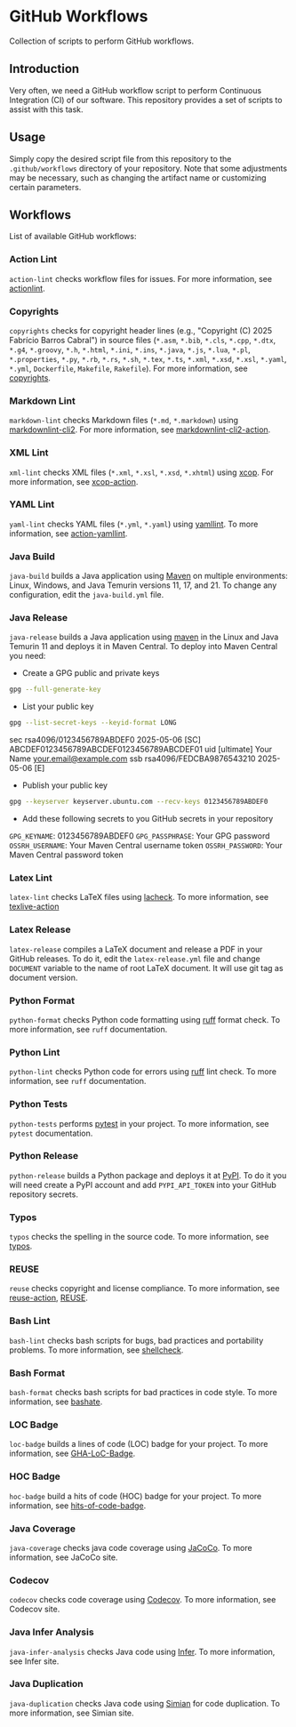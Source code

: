 # GitHub Workflows

Collection of scripts to perform GitHub workflows.

## Introduction

Very often, we need a GitHub workflow script to perform Continuous Integration
(CI) of our software. This repository provides a set of scripts to assist with
this task.

## Usage

Simply copy the desired script file from this repository to the
`.github/workflows` directory of your repository. Note that some adjustments may
be necessary, such as changing the artifact name or customizing certain
parameters.

## Workflows

List of available GitHub workflows:

### Action Lint

`action-lint` checks workflow files for issues.
For more information, see [actionlint](https://github.com/rhysd/actionlint).

### Copyrights

`copyrights` checks for copyright header lines (e.g.,
"Copyright (C) 2025 Fabrício Barros Cabral") in source files (`*.asm`, `*.bib`,
`*.cls`, `*.cpp`, `*.dtx`, `*.g4`, `*.groovy`, `*.h`, `*.html`, `*.ini`,
`*.ins`, `*.java`, `*.js`, `*.lua`, `*.pl`, `*.properties`, `*.py`, `*.rb`,
`*.rs`, `*.sh`, `*.tex`, `*.ts`, `*.xml`, `*.xsd`, `*.xsl`, `*.yaml`, `*.yml`,
`Dockerfile`, `Makefile`, `Rakefile`).
For more information, see
[copyrights](https://github.com/yegor256/copyrights-action).

### Markdown Lint

`markdown-lint` checks Markdown files (`*.md`, `*.markdown`) using
[markdownlint-cli2](https://github.com/DavidAnson/markdownlint-cli2).
For more information, see
[markdownlint-cli2-action](https://github.com/DavidAnson/markdownlint-cli2-action).

### XML Lint

`xml-lint` checks XML files (`*.xml`, `*.xsl`, `*.xsd`, `*.xhtml`) using
[xcop](https://github.com/yegor256/xcop).
For more information, see [xcop-action](https://github.com/g4s8/xcop-action).

### YAML Lint

`yaml-lint` checks YAML files (`*.yml`, `*.yaml`) using
[yamllint](https://github.com/adrienverge/yamllint). To more information, see
[action-yamllint](https://github.com/ibiqlik/action-yamllint).

### Java Build

`java-build` builds a Java application using [Maven](https://maven.apache.org/)
on multiple environments: Linux, Windows, and Java Temurin versions 11, 17, and
21. To change any configuration, edit the `java-build.yml` file.

### Java Release

`java-release` builds a Java application using
[maven](https://maven.apache.org/) in the Linux and Java Temurin 11 and deploys
it in Maven Central. To deploy into Maven Central you need:

- Create a GPG public and private keys

```bash
gpg --full-generate-key
```

- List your public key

```bash
gpg --list-secret-keys --keyid-format LONG
```

sec   rsa4096/0123456789ABDEF0 2025-05-06 [SC]
      ABCDEF0123456789ABCDEF0123456789ABCDEF01
uid                 [ultimate] Your Name <your.email@example.com>
ssb   rsa4096/FEDCBA9876543210 2025-05-06 [E]

- Publish your public key

```bash
gpg --keyserver keyserver.ubuntu.com --recv-keys 0123456789ABDEF0
```

- Add these following secrets to you GitHub secrets in your repository

`GPG_KEYNAME`: 0123456789ABDEF0
`GPG_PASSPHRASE`: Your GPG password
`OSSRH_USERNAME`: Your Maven Central username token
`OSSRH_PASSWORD`: Your Maven Central password token

### Latex Lint

`latex-lint` checks LaTeX files using [lacheck](https://ctan.org/pkg/lacheck).
To more information, see
[texlive-action](https://github.com/xu-cheng/texlive-action)

### Latex Release

`latex-release` compiles a LaTeX document and release a PDF in your GitHub
releases. To do it, edit the `latex-release.yml` file and change `DOCUMENT`
variable to the name of root LaTeX document. It will use git tag as document
version.

### Python Format

`python-format` checks Python code formatting using
[ruff](https://docs.astral.sh/ruff/) format check. To more information, see
`ruff` documentation.

### Python Lint

`python-lint` checks Python code for errors using
[ruff](https://docs.astral.sh/ruff/) lint check. To more information, see `ruff`
documentation.

### Python Tests

`python-tests` performs [pytest](https://docs.pytest.org/en/stable/) in your
project. To more information, see `pytest` documentation.

### Python Release

`python-release` builds a Python package and deploys it at
[PyPI](https://pypi.org/). To do it you will need create a PyPI account and
add `PYPI_API_TOKEN` into your GitHub repository secrets.

### Typos

`typos` checks the spelling in the source code. To more information, see
[typos](https://github.com/crate-ci/typos).

### REUSE

`reuse` checks copyright and license compliance. To more information, see
[reuse-action](https://github.com/fsfe/reuse-action),
[REUSE](https://reuse.software).

### Bash Lint

`bash-lint` checks bash scripts for bugs, bad practices and portability
problems. To more information, see [shellcheck](https://www.shellcheck.net/).

### Bash Format

`bash-format` checks bash scripts for bad practices in code style. To more
information, see [bashate](https://github.com/openstack/bashate).

### LOC Badge

`loc-badge` builds a lines of code (LOC) badge for your project. To more
information, see [GHA-LoC-Badge](https://github.com/shadowmoose/GHA-LoC-Badge).

### HOC Badge

`hoc-badge` build a hits of code (HOC) badge for your project. To more
information, see
[hits-of-code-badge](https://github.com/MikhailEpatko/hoc-badge-action).

### Java Coverage

`java-coverage` checks java code coverage using
[JaCoCo](https://www.eclemma.org/jacoco/). To more information, see JaCoCo site.

### Codecov

`codecov` checks code coverage using [Codecov](https://codecov.io). To more
information, see Codecov site.

### Java Infer Analysis

`java-infer-analysis` checks Java code using [Infer](https://fbinfer.com/). To
more information, see Infer site.

### Java Duplication

`java-duplication` checks Java code using
[Simian](https://simian.quandarypeak.com/) for code duplication. To more
information, see Simian site.
